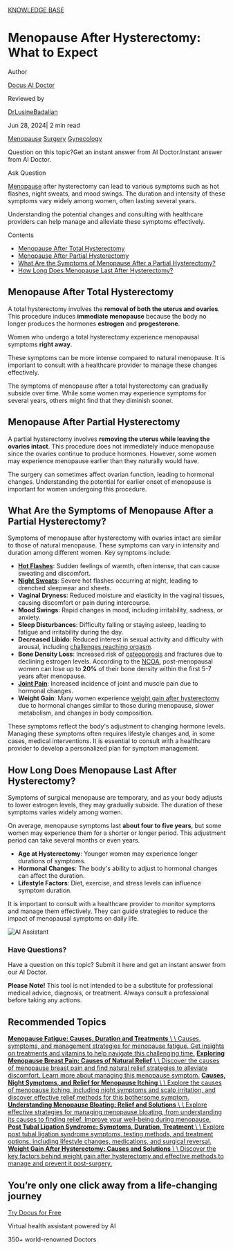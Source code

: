 [KNOWLEDGE BASE](https://docus.ai/knowledge-base)

# Menopause After Hysterectomy: What to Expect

Author

[Docus AI Doctor](https://docus.ai/ai-doctor)

Reviewed by

[DrLusineBadalian](https://docus.ai/author/dr-lusine-badalian)

Jun 28, 2024\| 2 min read

[Menopause](https://docus.ai/tags/menopause) [Surgery](https://docus.ai/tags/surgery) [Gynecology](https://docus.ai/tags/gynecology)

Question on this topic?Get an instant answer from AI Doctor.Instant answer from AI Doctor.

Ask Question

[Menopause](https://docus.ai/symptoms-guide/about-menopause) after hysterectomy can lead to various symptoms such as hot flashes, night sweats, and mood swings. The duration and intensity of these symptoms vary widely among women, often lasting several years.

Understanding the potential changes and consulting with healthcare providers can help manage and alleviate these symptoms effectively.

Contents

- [Menopause After Total Hysterectomy](https://docus.ai/knowledge-base/menopause-after-hysterectomy#menopause-after-total-hysterectomy)
- [Menopause After Partial Hysterectomy](https://docus.ai/knowledge-base/menopause-after-hysterectomy#menopause-after-partial-hysterectomy)
- [What Are the Symptoms of Menopause After a Partial Hysterectomy?](https://docus.ai/knowledge-base/menopause-after-hysterectomy#what-are-the-symptoms-of-menopause-after-a-partial-hysterectomy)
- [How Long Does Menopause Last After Hysterectomy?](https://docus.ai/knowledge-base/menopause-after-hysterectomy#how-long-does-menopause-last-after-hysterectomy)

## Menopause After Total Hysterectomy

A total hysterectomy involves the **removal of both the uterus and ovaries**. This procedure induces **immediate menopause** because the body no longer produces the hormones **estrogen** and **progesterone**.

Women who undergo a total hysterectomy experience menopausal symptoms **right away**.

These symptoms can be more intense compared to natural menopause. It is important to consult with a healthcare provider to manage these changes effectively.

The symptoms of menopause after a total hysterectomy can gradually subside over time. While some women may experience symptoms for several years, others might find that they diminish sooner.

## Menopause After Partial Hysterectomy

A partial hysterectomy involves **removing the uterus while leaving the ovaries intact**. This procedure does not immediately induce menopause since the ovaries continue to produce hormones. However, some women may experience menopause earlier than they naturally would have.

The surgery can sometimes affect ovarian function, leading to hormonal changes. Understanding the potential for earlier onset of menopause is important for women undergoing this procedure.

## What Are the Symptoms of Menopause After a Partial Hysterectomy?

Symptoms of menopause after hysterectomy with ovaries intact are similar to those of natural menopause. These symptoms can vary in intensity and duration among different women. Key symptoms include:

- [**Hot Flashes**](https://docus.ai/symptoms-guide/9-foods-fight-hot-flashes): Sudden feelings of warmth, often intense, that can cause sweating and discomfort.
- [**Night Sweats**](https://docus.ai/symptoms-guide/night-sweats): Severe hot flashes occurring at night, leading to drenched sleepwear and sheets.
- **Vaginal Dryness**: Reduced moisture and elasticity in the vaginal tissues, causing discomfort or pain during intercourse.
- **Mood Swings**: Rapid changes in mood, including irritability, sadness, or anxiety.
- **Sleep Disturbances**: Difficulty falling or staying asleep, leading to fatigue and irritability during the day.
- **Decreased Libido**: Reduced interest in sexual activity and difficulty with arousal, including [challenges reaching orgasm](https://docus.ai/symptoms-guide/can-woman-have-orgasm-after-menopause).
- **Bone Density Loss**: Increased risk of [osteoporosis](https://docus.ai/symptoms-guide/osteoporosis-vs-osteoarthritis) and fractures due to declining estrogen levels. According to the [NCOA](https://www.ncoa.org/article/what-is-bone-density-a-practical-guide-for-older-adults), post-menopausal women can lose up to **20%** of their bone density within the first 5-7 years after menopause.
- [**Joint Pain**](https://docus.ai/symptoms-guide/menopause-joint-pain): Increased incidence of joint and muscle pain due to hormonal changes.
- **Weight Gain**: Many women experience [weight gain after hysterectomy](https://docus.ai/knowledge-base/weight-gain-after-hysterectomy) due to hormonal changes similar to those during menopause, slower metabolism, and changes in body composition.

These symptoms reflect the body's adjustment to changing hormone levels. Managing these symptoms often requires lifestyle changes and, in some cases, medical interventions. It is essential to consult with a healthcare provider to develop a personalized plan for symptom management.

## How Long Does Menopause Last After Hysterectomy?

Symptoms of surgical menopause are temporary, and as your body adjusts to lower estrogen levels, they may gradually subside. The duration of these symptoms varies widely among women.

On average, menopause symptoms last **about four to five years**, but some women may experience them for a shorter or longer period. This adjustment period can take several months or even years.

- **Age at Hysterectomy**: Younger women may experience longer durations of symptoms.
- **Hormonal Changes**: The body's ability to adjust to hormonal changes can affect the duration.
- **Lifestyle Factors**: Diet, exercise, and stress levels can influence symptom duration.

It is important to consult with a healthcare provider to monitor symptoms and manage them effectively. They can guide strategies to reduce the impact of menopausal symptoms on daily life.

![AI Assistant](https://docus.ai/images/small-assistant.png)

### Have Questions?

Have a question on this topic? Submit it here and get an instant answer from our AI Doctor.

**Please Note!** This tool is not intended to be a substitute for professional medical advice, diagnosis, or treatment. Always consult a professional before taking any actions.

## Recommended Topics

[**Menopause Fatigue: Causes, Duration and Treatments** \\
\\
Causes, symptoms, and management strategies for menopause fatigue. Get insights on treatments and vitamins to help navigate this challenging time.](https://docus.ai/knowledge-base/menopause-fatigue) [**Exploring Menopause Breast Pain: Causes of Natural Relief** \\
\\
Discover the causes of menopause breast pain and find natural relief strategies to alleviate discomfort. Learn more about managing this menopause symptom.](https://docus.ai/knowledge-base/menopause-breast-pain) [**Causes, Night Symptoms, and Relief for Menopause Itching** \\
\\
Explore the causes of menopause itching, including night symptoms and scalp irritation, and discover effective relief methods for this bothersome symptom.](https://docus.ai/knowledge-base/relief-for-menopause-itching) [**Understanding Menopause Bloating: Relief and Solutions** \\
\\
Explore effective strategies for managing menopause bloating, from understanding its causes to finding relief. Improve your well-being during menopause.](https://docus.ai/knowledge-base/understanding-menopause-bloating) [**Post Tubal Ligation Syndrome: Symptoms, Duration, Treatment** \\
\\
Explore post tubal ligation syndrome symptoms, testing methods, and treatment options, including lifestyle changes, medications, and surgical reversal.](https://docus.ai/knowledge-base/post-tubal-ligation-syndrome) [**Weight Gain After Hysterectomy: Causes and Solutions** \\
\\
Discover the key factors behind weight gain after hysterectomy and effective methods to manage and prevent it post-surgery.](https://docus.ai/knowledge-base/weight-gain-after-hysterectomy)

## You’re only one click away from a life-changing journey

[Try Docus for Free](https://my.docus.ai/auth/signup)

Virtual health assistant powered by AI

350+ world-renowned Doctors